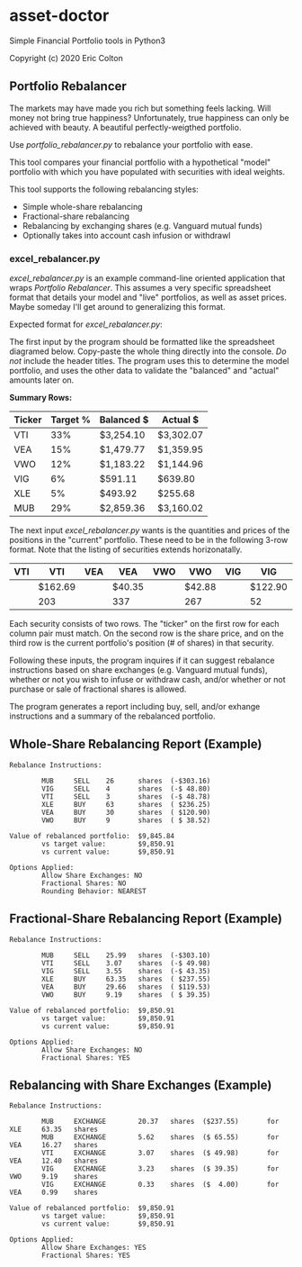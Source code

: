 # asset-doctor
Simple Financial Portfolio tools in Python3

Copyright (c) 2020 Eric Colton

## Portfolio Rebalancer

The markets may have made you rich but something feels lacking.  Will money not bring true happiness?  Unfortunately, true happiness can only be achieved with beauty.  A beautiful perfectly-weigthed portfolio.

Use *portfolio_rebalancer.py* to rebalance your portfolio with ease.

This tool compares your financial portfolio with a hypothetical "model" portfolio with which you have populated with securities with ideal weights.

This tool supports the following rebalancing styles:

* Simple whole-share rebalancing
* Fractional-share rebalancing
* Rebalancing by exchanging shares (e.g. Vanguard mutual funds)
* Optionally takes into account cash infusion or withdrawl

### excel_rebalancer.py

*excel_rebalancer.py* is an example command-line oriented application that wraps *Portfolio Rebalancer*.  This assumes a very specific spreadsheet format that details your model and "live" portfolios, as well as asset prices.  Maybe someday I'll get around to generalizing this format.

Expected format for *excel_rebalancer.py*:

The first input by the program should be formatted like the spreadsheet diagramed below.  Copy-paste the whole thing directly into the console.  *Do not* include the header titles.  The program uses this to determine the model portfolio, and uses the other data to validate the "balanced" and "actual" amounts later on.

**Summary Rows:**

| Ticker | Target % | Balanced $ | Actual $   |
|--------|----------|------------|------------|
| VTI    | 33%      | $3,254.10  | $3,302.07  |
| VEA    | 15%      | $1,479.77  | $1,359.95  |
| VWO    | 12%      | $1,183.22  | $1,144.96  |
| VIG    | 6%       | $591.11    | $639.80    |
| XLE    | 5%       | $493.92    | $255.68    |
| MUB    | 29%      | $2,859.36  | $3,160.02  |

The next input *excel_rebalancer.py* wants is the quantities and prices of the positions in the "current" portfolio.  These need to be in the following 3-row format.  Note that the listing of securities extends horizonatally.

| VTI | VTI     | VEA | VEA    | VWO | VWO    | VIG | VIG     | XLE | XLE    | MUB | MUB     |
|-----|---------|-----|--------|-----|--------|-----|---------|-----|--------|-----|---------|
|     | $162.69 |     | $40.35 |     | $42.88 |     | $122.90 |     | $37.51 |     | $116.62 |
|     | 203     |     | 337    |     | 267    |     | 52      |     | 68     |     | 271     |

Each security consists of two rows.  The "ticker" on the first row for each column pair must match.  On the second row is the share price, and on the third row is the current portfolio's position (# of shares) in that security.

Following these inputs, the program inquires if it can suggest rebalance instructions based on share exchanges (e.g. Vanguard mutual funds), whether or not you wish to infuse or withdraw cash, and/or whether or not purchase or sale of fractional shares is allowed.

The program generates a report including buy, sell, and/or exhange instructions and a summary of the rebalanced portfolio.

## Whole-Share Rebalancing Report (Example)
```
Rebalance Instructions:

        MUB     SELL    26      shares  (-$303.16)
        VIG     SELL    4       shares  (-$ 48.80)
        VTI     SELL    3       shares  (-$ 48.78)
        XLE     BUY     63      shares  ( $236.25)
        VEA     BUY     30      shares  ( $120.90)
        VWO     BUY     9       shares  ( $ 38.52)

Value of rebalanced portfolio:  $9,845.84
        vs target value:        $9,850.91
        vs current value:       $9,850.91

Options Applied:
        Allow Share Exchanges: NO
        Fractional Shares: NO
        Rounding Behavior: NEAREST
```

## Fractional-Share Rebalancing Report (Example)
```
Rebalance Instructions:

        MUB     SELL    25.99   shares  (-$303.10)
        VTI     SELL    3.07    shares  (-$ 49.98)
        VIG     SELL    3.55    shares  (-$ 43.35)
        XLE     BUY     63.35   shares  ( $237.55)
        VEA     BUY     29.66   shares  ( $119.53)
        VWO     BUY     9.19    shares  ( $ 39.35)

Value of rebalanced portfolio:  $9,850.91
        vs target value:        $9,850.91
        vs current value:       $9,850.91

Options Applied:
        Allow Share Exchanges: NO
        Fractional Shares: YES
```

## Rebalancing with Share Exchanges (Example)
```
Rebalance Instructions:

        MUB     EXCHANGE        20.37   shares  ($237.55)       for     XLE     63.35   shares
        MUB     EXCHANGE        5.62    shares  ($ 65.55)       for     VEA     16.27   shares
        VTI     EXCHANGE        3.07    shares  ($ 49.98)       for     VEA     12.40   shares
        VIG     EXCHANGE        3.23    shares  ($ 39.35)       for     VWO     9.19    shares
        VIG     EXCHANGE        0.33    shares  ($  4.00)       for     VEA     0.99    shares

Value of rebalanced portfolio:  $9,850.91
        vs target value:        $9,850.91
        vs current value:       $9,850.91

Options Applied:
        Allow Share Exchanges: YES
        Fractional Shares: YES
```

